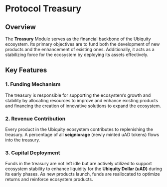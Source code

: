 # Protocol Treasury

## Overview

The **Treasury** Module serves as the financial backbone of the Ubiquity ecosystem. Its primary objectives are to fund both the development of new products and the enhancement of existing ones. Additionally, it acts as a stabilizing force for the ecosystem by deploying its assets effectively.

## **Key Features**

### **1. Funding Mechanism**

The treasury is responsible for supporting the ecosystem’s growth and stability by allocating resources to improve and enhance existing products and financing the creation of innovative solutions to expand the ecosystem.

### **2. Revenue Contribution**

Every product in the Ubiquity ecosystem contributes to replenishing the treasury. A percentage of all **seigniorage** (newly minted uAD tokens) flows into the treasury.

### **3. Capital Deployment**

Funds in the treasury are not left idle but are actively utilized to support ecosystem stability to enhance liquidity for the **Ubiquity Dollar (uAD)** during its early phases. As new products launch, funds are reallocated to optimize returns and reinforce ecosystem products.




